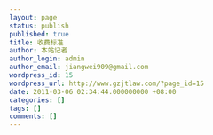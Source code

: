 ```yaml
---
layout: page
status: publish
published: true
title: 收费标准
author: 本站记者
author_login: admin
author_email: jiangwei909@gmail.com
wordpress_id: 15
wordpress_url: http://www.gzjtlaw.com/?page_id=15
date: 2011-03-06 02:34:44.000000000 +08:00
categories: []
tags: []
comments: []
---
```


